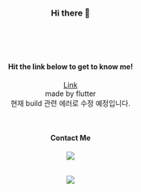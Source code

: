 <div align=center>

### Hi there 👋

<br>
<br>
<br>

#### Hit the link below to get to know me!
<a href="https://okrie.github.io/web/"> Link </a>
<br>
made by flutter 
<br>
현재 build 관련 에러로 수정 예정입니다.

<br>

#### Contact Me

<a href="mailto:mykkang55@naver.com"> <img src="https://img.shields.io/badge/email-ffffff?logo=gmail"> </a>

<br>

<a href="https://github.com/Okrie">
	<img src="https://hits.seeyoufarm.com/api/count/incr/badge.svg?url=https%3A%2F%2Fgithub.com%2FEthan-OH&count_bg=%2379C83D&title_bg=%23555555&icon=&icon_color=%23E7E7E7&title=hits&edge_flat=false"/>
</a>

</div>

<!--
**Okrie/Okrie** is a ✨ _special_ ✨ repository because its `README.md` (this file) appears on your GitHub profile.

Here are some ideas to get you started:

- 🔭 I’m currently working on ...
- 🌱 I’m currently learning ...
- 👯 I’m looking to collaborate on ...
- 🤔 I’m looking for help with ...
- 💬 Ask me about ...
- 📫 How to reach me: ...
- 😄 Pronouns: ...
- ⚡ Fun fact: ...
-->
